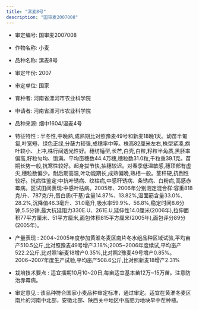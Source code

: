 ```yaml
---
title: "漯麦8号"
description: "国审麦2007008"
---
```

* 审定编号:  国审麦2007008

*  作物名称:  小麦

*  品种名称:  漯麦8号

*  审定年份:  2007

*  审定单位:  国家

* 育种者:  河南省漯河市农业科学院

*  申请者:  河南省漯河市农业科学院

*  品种来源:  烟中1604/温麦4号

*  特征特性 : 
半冬性,中晚熟,成熟期比对照豫麦49号和新麦18晚1天。幼苗半匍匐,叶宽短、绿色正绿,分蘖力较强,成穗率中等。株高82厘米左右,株型紧凑,旗叶较小、上冲,株行间透光性好。穗纺锤型,长芒,白壳,白粒,籽粒半角质,黑胚率偏高,籽粒匀均、饱满。平均亩穗数44.4万穗,穗粒数31.0粒,千粒重39.1克。苗期长势一般,抗寒性较好。起身拔节快,抽穗较迟。对春季低温敏感,穗顶部有虚尖,穗粒数偏少。耐后期高温,叶功能期长,成熟偏晚,熟相一般。茎秆硬,抗倒性较好。抗病性鉴定:中抗叶锈病、纹枯病,中感秆锈病、条锈病、白粉病,高感赤霉病。区试田间表现:中感叶枯病。2005年、2006年分别测定混合样:容重818克/升、787克/升,蛋白质(干基)含量14.87%、13.82%,湿面筋含量33.0%、28.2%,沉降值46.3毫升、31.0毫升,吸水率59.9%、56.8%,稳定时间8.6分钟,5.5分钟,最大抗延阻力330E.U、261E.U,延伸性14.0厘米(2006年),拉伸面积77平方厘米、51平方厘米,面包体积815平方厘米(2005年),面包评分89分(2005年)。
 
*  产量表现 : 
2004~2005年度参加黄淮冬麦区南片冬水组品种区域试验,平均亩产510.5公斤,比对照豫麦49号增产3.18%;2005~2006年度续试,平均亩产522.2公斤,比对照1新麦18增产0.35%,比对照2豫麦49号增产0.85%。2006~2007年度生产试验,平均亩产508.6公斤,比对照新麦18增产2.31%

*  栽培技术要点 : 
适宜播期10月10~20日,每亩适宜基本苗12万~15万苗。注意防治赤霉病。

*  审定意见 : 
该品种符合国家小麦品种审定标准，通过审定。适宜在黄淮冬麦区南片的河南中北部，安徽北部、陕西关中地区中高肥力地块早中茬种植。

